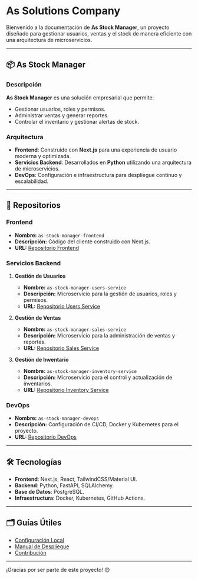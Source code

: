 # As Solutions Company

Bienvenido a la documentación de **As Stock Manager**, un proyecto diseñado para gestionar usuarios, ventas y el stock de manera eficiente con una arquitectura de microservicios.

---

## 📦 **As Stock Manager**
### Descripción
**As Stock Manager** es una solución empresarial que permite:
- Gestionar usuarios, roles y permisos.
- Administrar ventas y generar reportes.
- Controlar el inventario y gestionar alertas de stock.

### Arquitectura
- **Frontend**: Construido con **Next.js** para una experiencia de usuario moderna y optimizada.
- **Servicios Backend**: Desarrollados en **Python** utilizando una arquitectura de microservicios.
- **DevOps**: Configuración e infraestructura para despliegue continuo y escalabilidad.

---

## 📂 **Repositorios**

### **Frontend**
- **Nombre:** `as-stock-manager-frontend`
- **Descripción:** Código del cliente construido con Next.js.
- **URL:** [Repositorio Frontend](#) <!-- Reemplaza # con la URL del repo -->

### **Servicios Backend**
1. **Gestión de Usuarios**
   - **Nombre:** `as-stock-manager-users-service`
   - **Descripción:** Microservicio para la gestión de usuarios, roles y permisos.
   - **URL:** [Repositorio Users Service](#)

2. **Gestión de Ventas**
   - **Nombre:** `as-stock-manager-sales-service`
   - **Descripción:** Microservicio para la administración de ventas y reportes.
   - **URL:** [Repositorio Sales Service](#)

3. **Gestión de Inventario**
   - **Nombre:** `as-stock-manager-inventory-service`
   - **Descripción:** Microservicio para el control y actualización de inventarios.
   - **URL:** [Repositorio Inventory Service](#)

### **DevOps**
- **Nombre:** `as-stock-manager-devops`
- **Descripción:** Configuración de CI/CD, Docker y Kubernetes para el proyecto.
- **URL:** [Repositorio DevOps](#)

---

## 🛠️ **Tecnologías**
- **Frontend**: Next.js, React, TailwindCSS/Material UI.
- **Backend**: Python, FastAPI, SQLAlchemy.
- **Base de Datos**: PostgreSQL.
- **Infraestructura**: Docker, Kubernetes, GitHub Actions.

---

## 🗂️ **Guías Útiles**
- [Configuración Local](#)
- [Manual de Despliegue](#)
- [Contribución](#)

---

¡Gracias por ser parte de este proyecto! 😊
